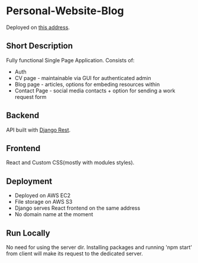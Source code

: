 # Personal-Website-Blog

Deployed on [this address](http://18.156.33.116/).

## Short Description

Fully functional Single Page Application. Consists of:
  - Auth
  - CV page - maintainable via GUI for authenticated admin
  - Blog page - articles, options for embeding resources within
  - Contact Page - social media contacts + option for sending a work request form
  
## Backend

API built with [Django Rest](https://www.django-rest-framework.org/).

## Frontend

React and Custom CSS(mostly with modules styles).

## Deployment

 - Deployed on AWS EC2
 - File storage on AWS S3
 - Django serves React frontend on the same address
 - No domain name at the moment
 
 
## Run Locally

No need for using the server dir. Installing packages and running 'npm start' from client will make its request to the dedicated server.  



